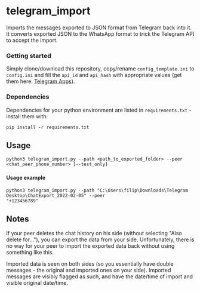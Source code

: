# telegram_import
Imports the messages exported to JSON format from Telegram back into it.
It converts exported JSON to the WhatsApp format to trick the Telegram API to accept the import.

### Getting started

Simply clone/download this repository, copy/rename `config_template.ini` to `config.ini` and fill the `api_id` and 
`api_hash` with appropriate values (get them here: [Telegram Apps](https://my.telegram.org/apps)). 

### Dependencies

Dependencies for your python environment are listed in `requirements.txt` - install them with: 

`pip install -r requirements.txt`

## Usage

```
python3 telegram_import.py --path <path_to_exported_folder> --peer <chat_peer_phone_number> [--test_only]
```

#### Usage example

```
python3 telegram_import.py --path "C:\Users\filip\Downloads\Telegram Desktop\ChatExport_2022-02-05" --peer
"+123456789"
```

## Notes
If your peer deletes the chat history on his side (without selecting "Also delete for..."), you can export the data from
your side. Unfortunately, there is no way for your peer to import the exported data back without using something like
this.

Imported data is seen on both sides (so you essentially have double messages - the original and imported ones on
your side). Imported messages are visibly flagged as such, and have the date/time of import and visible original
date/time.